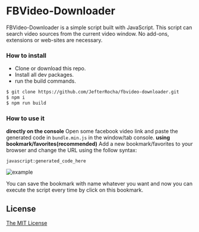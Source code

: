 # FBVideo-Downloader
FBVideo-Downloader is a simple script built with JavaScript.
This script can search video sources from the current video window.
No add-ons, extensions or web-sites are necessary.

### How to install
* Clone or download this repo.
* Install all dev packages.
* run the build commands.

```bash
$ git clone https://github.com/JefterRocha/fbvideo-downloader.git
$ npm i
$ npm run build
```

### How to use it
**directly on the console**
Open some facebook video link and paste the generated code in `bundle.min.js` in the window/tab console.
**using bookmark/favorites(recommended)**
Add a new bookmark/favorites to your browser and change the URL using the follow syntax:
```
javascript:generated_code_here
```
![example](https://i.imgur.com/KzaiEdV.png "example of bookmark script")

You can save the bookmark with name whatever you want and now you can execute the script every time by click on this bookmark.

## License
[The MIT License](./LICENSE)